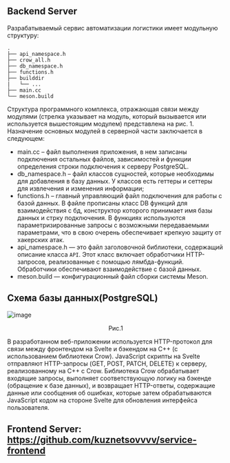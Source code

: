 ## Backend Server 
Разрабатываемый сервис автоматизации логистики имеет модульную структуру:
```
.
├── api_namespace.h         
├── crow_all.h            
├── db_namespace.h             
├── functions.h
├── builddir
|   └── ...
├── main.cc    
└── meson.build
```
Структура программного комплекса, отражающая связи между модулями (стрелка указывает на модуль, который вызывается или используется вышестоящим модулем) представлена на рис. 1.
Назначение основных модулей в серверной части заключается в следующем:
* main.cc – файл выполнения приложения, в нем записаны подключения остальных файлов, зависимостей и функции определения строки подключения к серверу PostgreSQL.
* db_namespace.h – файл классов сущностей, которые необходимы для добавления в базу данных. У классов есть геттеры и сеттеры для извлечения и изменения информации;
* functions.h – главный управляющий файл подключения для работы с базой данных. В файле прописаны класс DB функций для взаимодействия с бд, конструктор которого принимает имя базы данных и стрку подключения.
  В функциях используются параметризированные запросы с возможными передаваемыми параметрами, что в свою очерень обеспечивает крепкую защиту от хакерских атак.
* api_namespace.h — это файл заголовочной библиотеки, содержащий описание класса `API`. Этот класс включает обработчики HTTP-запросов, реализованные с помощью лямбда-функций. Обработчики обеспечивают взаимодействие с базой данных.
* meson.build — конфигурационный файл сборки системы Meson.

## Схема базы данных(PostgreSQL)
![image](https://github.com/user-attachments/assets/79bf54da-5f24-408d-a823-dbc24628352b)
<p align="center">Рис.1</p>

В разработанном веб-приложении используется HTTP-протокол для связи между фронтендом на Svelte и бэкендом на C++ (с использованием библиотеки Crow). 
JavaScript скрипты на Svelte отправляют HTTP-запросы (GET, POST, PATCH, DELETE) к серверу, реализованному на C++ с Crow.
Библиотека Crow обрабатывает входящие запросы, выполняет соответствующую логику на бэкенде (обращение к базе данных), и возвращает HTTP-ответы, содержащие данные или сообщения об ошибках, которые затем обрабатываются JavaScript кодом на стороне Svelte для обновления интерфейса пользователя.
## Frontend Server: https://github.com/kuznetsovvvv/service-frontend
